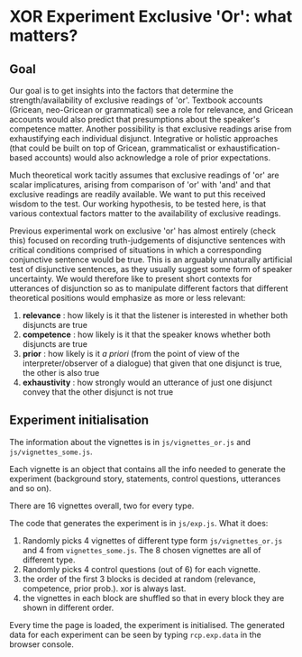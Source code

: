 # XOR Experiment Exclusive 'Or': what matters?


## Goal
Our goal is to get insights into the factors that determine the strength/availability of exclusive readings of 'or'. Textbook accounts (Gricean, neo-Gricean or grammatical) see a role for relevance, and Gricean accounts would also predict that presumptions about the speaker's competence matter. Another possibility is that exclusive readings arise from exhaustifying each individual disjunct. Integrative or holistic approaches (that could be built on top of Gricean, grammaticalist or exhaustification-based accounts) would also acknowledge a role of prior expectations.

Much theoretical work tacitly assumes that exclusive readings of 'or' are scalar implicatures, arising from comparison of 'or' with 'and' and that exclusive readings are readily available. We want to put this received wisdom to the test. Our working hypothesis, to be tested here, is that various contextual factors matter to the availability of exclusive readings.

Previous experimental work on exclusive 'or' has almost entirely (check this) focused on recording truth-judgements of disjunctive sentences with critical conditions comprised of situations in which a corresponding conjunctive sentence would be true. This is an arguably unnaturally artificial test of disjunctive sentences, as they usually suggest some form of speaker uncertainty. We would therefore like to present short contexts for utterances of disjunction so as to manipulate different factors that different theoretical positions would emphasize as more or less relevant:

1. **relevance** : how likely is it that the listener is interested in whether both disjuncts are true
2. **competence** : how likely is it that the speaker knows whether both disjuncts are true
3. **prior** : how likely is it *a priori* (from the point of view of the interpreter/observer of a dialogue) that given that one disjunct is true, the other is also true
4. **exhaustivity** : how strongly would an utterance of just one disjunct convey that the other disjunct is not true

## Experiment initialisation

The information about the vignettes is in `js/vignettes_or.js` and `js/vignettes_some.js`.

Each vignette is an object that contains all the info needed to generate the experiment (background story, statements, control questions, utterances and so on).

There are 16 vignettes overall, two for every type.

The code that generates the experiment is in `js/exp.js`. What it does:
1) Randomly picks 4 vignettes of different type form `js/vignettes_or.js` and 4 from `vignettes_some.js`. The 8 chosen vignettes are all of different type.
2) Randomly picks 4 control questions (out of 6) for each vignette.
3) the order of the first 3 blocks is decided at random (relevance, competence, prior prob.). xor is always last.
4) the vignettes in each block are shuffled so that in every block they are shown in different order.

Every time the page is loaded, the experiment is initialised.
The generated data for each experiment can be seen by typing `rcp.exp.data` in the browser console.
